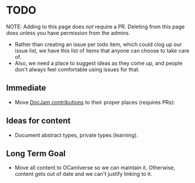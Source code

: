# TODO

NOTE: Adding to this page does *not* require a PR. Deleting from this page *does* unless you have
permission from the admins.

* Rather than creating an issue per todo item, which could clog up our issue list,
we have this list of items that anyone can choose to take care of.
* Also, we need a place to suggest ideas as they come up, and people don't always
feel comfortable using issues for that.

## Immediate
* Move [DocJam contributions](/docjam/docjam.md) to their proper places (requires PRs):

## Ideas for content
* Document abstract types, private types (learning).

## Long Term Goal
* Move all content to OCamlverse so we can maintain it. Otherwise, content gets out of date
and we can't justify linking to it.
